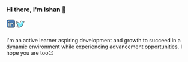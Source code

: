 ### Hi there, I'm Ishan 👋

<a href="https://www.linkedin.com/in/ishan-agrawal/">
  <img align="left" alt="Ishan Agrawal | Twitter" width="24px" src="https://raw.githubusercontent.com/ishanag9/ishanag9/master/assets/linkedin.png" />
</a>
<a href="https://twitter.com/i__ishan">
  <img align="left" alt="Ishan Agrawal | Twitter" width="27px" src="https://raw.githubusercontent.com/ishanag9/ishanag9/master/assets/twitter.png" />
</a>

<br />
<br />

I'm an active learner aspiring development and growth to succeed in a dynamic environment while experiencing advancement opportunities. I hope you are too😉

<!--
**ishanag9/ishanag9** is a ✨ _special_ ✨ repository because its `README.md` (this file) appears on your GitHub profile.

Here are some ideas to get you started:

- 🔭 I’m currently working on ...
- 🌱 I’m currently learning ...
- 👯 I’m looking to collaborate on ...
- 🤔 I’m looking for help with ...
- 💬 Ask me about ...
- 📫 How to reach me: ...
- 😄 Pronouns: ...
- ⚡ Fun fact: ...
-->
